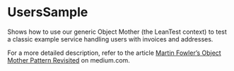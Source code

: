 # UsersSample
Shows how to use our generic Object Mother (the LeanTest context) to test a classic example service handling users with invoices and addresses.

For a more detailed description, refer to the article [Martin Fowler’s Object Mother Pattern Revisited](https://belgaard.medium.com/why-dont-you-take-given-in-bdd-seriously-f168da29f1c) on medium.com.
